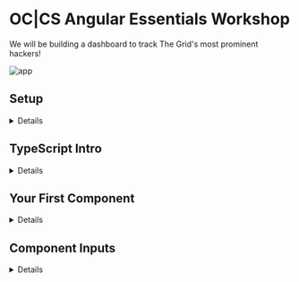# OC|CS Angular Essentials Workshop

We will be building a dashboard to track The Grid's most prominent hackers!

![app](https://raw.githubusercontent.com/victormejia/fluent-angular-testing-workshop/master/screenshots/app-screenshot.png)

## Setup
<details>
  <summary>Details</summary>

### 1. Please install the following on your machine:
  * Node 8.x
  * npm 5.x
  * Angular CLI: `npm install -g @angular/cli`
  * Latest Chrome
  * Latest Chrome Canary (Beta)
  * **highly** recommend downloading Visual Studio Code: https://code.visualstudio.com/
    * install the following extensions:
    * [EditorConfig](https://marketplace.visualstudio.com/items?itemName=EditorConfig.EditorConfig)
    * [TSLint](https://marketplace.visualstudio.com/items?itemName=eg2.tslint)
    * [Angular Language Service](https://marketplace.visualstudio.com/items?itemName=Angular.ng-template)
    * [angular2-inline](https://marketplace.visualstudio.com/items?itemName=natewallace.angular2-inline)
    * [Sass](https://marketplace.visualstudio.com/items?itemName=robinbentley.sass-indented)
    * [vscode-icons](https://marketplace.visualstudio.com/items?itemName=robertohuertasm.vscode-icons)

### 2. Scaffold a new Angular project using the CLI

```bash
ng new occs-workshop --style=scss --routing
```

This adds support for Sass and enables routing.

### 3. Install the following project dependencies:

```bash
npm install semantic-ui-card semantic-ui-input semantic-ui-reset semantic-ui-table npm-run-all json-server faker @types/faker -S
```

Configure the CLI to bundle the Semantic UI dependencies by updating the `styles` in `.angular-cli.json`

```js
"styles": [
  "styles.scss",
  "../node_modules/semantic-ui-table/table.min.css",
  "../node_modules/semantic-ui-reset/reset.min.css",
  "../node_modules/semantic-ui-input/input.min.css",
  "../node_modules/semantic-ui-card/card.min.css"
]
```

### 4. Configure json-server for a quick mock API

  * Grab `db.json` from this repo, and place it at the root of your project
  * Create a `proxy.conf.json` with the following contents:

```json
{
  "/api": {
    "target": "http://localhost:3000",
    "secure": false
  }
}
```

  * Create a `routes.json` with the following contents:

```json
{
  "/api/*": "/$1"
}
```

We have created a new API route `/api`, and the available route is `localhost:3000/api/hackers`. Since running `ng serve` spins up a webpack dev server, we run it with a proxy, so that that when we make a request to something like `localhost:4200/api/hackers`, it will route that to `localhost:3000/api/hackers`.

  * Configure the following `npm` scripts:

```json
"start": "run-p start:server start:client"
"start:client": "ng serve --proxy-config proxy.conf.json --open"
"start:server": "json-server --watch db.json --routes routes.json"
```

### 5. Add some quick styles:

  * Drop `<link href="https://fonts.googleapis.com/css?family=Titillium+Web" rel="stylesheet">` in your index.html
  * Add the following to `styles.scss`

```css
body {
  background-color: #f9f9f9 !important;
  font-size: 15px;
  font-family: 'Titillium Web', sans-serif !important;
}
```

### 6. Run it :boom:
Run `npm start`.

In your browser, `localhost:3000/api/hackers` should display the list of hackers:

![db](https://raw.githubusercontent.com/victormejia/occs-angular-workshop/setup/screenshots/db.png)

Your Angular app will be live at `localhost:4200`:

![app](https://raw.githubusercontent.com/victormejia/occs-angular-workshop/setup/screenshots/start.png)


Your changes should look like this: https://github.com/victormejia/occs-angular-workshop/commit/f62e54aa2ea924d8183687ef18290c81b78807bf
</details>

## TypeScript Intro

<details>
  <summary>Details</summary>

TypeScript is a typed superset of JavaScript. Your current JavaScript code will be understood by TS, and you can sprinkle in types as you'd like. JavaScript has types, but is dynamic and TS allows you to enforce typing at both dev and compile time.

Let's start with the built in types:

### `string`

```js
const name: string = 'Victor';
```

### `number`

```js
function add(x: number, y: number) {
  return x + y;
}
```

### `boolean`

```js
const married: boolean = true;
```

### `Array<T>` or `T[]`

```js
export class ProductListComponent {

  products: string[]

  constructor() {}
}
```

### `any`
You can declare a type to be of `any`:

```js
function clone(src: any) {
  ...
}
```

### `Object`
Or say it's an object:

```js
function clone(src: Object) {
  ...
}
```

## Beyond the basics

### you can specify that functions return a value

```js
function add(x, y): number {
  return x + y
}
```

### Property Initiliazers

Property initializers work out of the box in TS (current at stage-2), and they are used quite often in Angular.

```js
class ProductListComponent {
  products: string[] = ['A', 'B'];

  constructor() {
  }
}
```

### `public/private` modifier in constructor

Giving a modifier to a parameter automatically assigns that as a property on your instance:

```js
class ProductListComponent {
  products: string[] = ['A', 'B'];

  constructor(public http) {
  }

  methodA() {
    // you have access to this.http
  }
}
```

### Interfaces

Interfaces are a powerful way to describe your data. It enforces structure to your models without needlessly creating classes.

```js
interface Hacker {
  id: string;
  name: string;
  inDanger: boolean;
  email?: string;
  password?: string;
}

// the following would give an error because "password" is a required property and not optional
const hackerA: Hacker = {
  id: 1,
  name: 'Ron',
  inDanger: false,
}
```

### enums

```js
const enum Directions {
  Up,
  Down,
  Left,
  Right
}

let directions = [Directions.Up, Directions.Down, Directions.Left, Directions.Right]
```

string enum types also supported, although in this case a plain object suffices:

```js
enum ActionType {
  AddUser = 'ADD_USER',
  DeleteUser = 'DELETE_USER',
  RenameUser = 'RENAME_USER',
}
```

vs.

```js
const ActionType = {
  AddUser: 'ADD_USER',
  DeleteUser: 'DELETE_USER',
  RenameUser: 'RENAME_USER'
}
```
</details>

## Your First Component

<details>
  <summary>Details</summary>

Let's generate the app's header component:

```bash
ng generate component header
```

This will automatically generate a component for you with selector `app-header`. Then we can add a property on this component:

```js
export class HeaderComponent implements OnInit {

  title = 'The Grid';

  constructor() { }

  ngOnInit() {
  }

}
```

The template is simple:

```html
<header id="particles">
  <h2>{{ title }}</h2>
</header>
```

and sprinkle some styles on `header.component.scss`

```css
header {
  height: 50px;
  background: #1A2129;
  position: fixed;
  top: 0px;
  width: 100%;
  z-index: 1;

  h2 {
    color: #fff;
    margin: 0;
    padding: 10px;
    position: absolute;
    left: 10px;
  }
}
```

Finally, replace the boilerplate html in `app.component.html`

```html
<app-header></app-header>
<router-outler></router-outlet>
```

Lots going on here. In Angular you can (one-way) data bind properties using the `{{ title }}` syntax. Also, Angular gives you scoped-styled components out of the box!

![scoped styles](https://d3vv6lp55qjaqc.cloudfront.net/items/3V070b1W2p3H2M250A38/Screen%20Shot%202017-08-10%20at%2011.12.45%20AM.png?X-CloudApp-Visitor-Id=b09e9af6ac0bf9f72590951057fdf698&v=326ab08a)

This can be configured by changing the `ViewEncapsulation`:

![view encapsulation](https://d3vv6lp55qjaqc.cloudfront.net/items/0o381o3K1T2v261x1j1C/Screen%20Shot%202017-08-10%20at%2011.13.42%20AM.png?X-CloudApp-Visitor-Id=b09e9af6ac0bf9f72590951057fdf698&v=61ecb08a)

Reference Commit: https://github.com/victormejia/occs-angular-workshop/commit/4c9d640a65448b954656d9362028caf3ffe8c6dc
</details>

## Component Inputs

<details>
  <summary>Details</summary>
Let's get to now generating a table of hackers. Start by generating a `hacker-list` component:

```bash
ng generate component hacker-list
```

We will also be configuring the Router. For the root route, we want to render this component, so in `app-routing.module.ts`, import this new component and change the router's config:

```js
import { HackerListComponent } from './hacker-list/hacker-list.component';

const routes: Routes = [
  {
    path: '',
    component: HackerListComponent
  }
];
```

Wrap the `router-outlet` so we can add some styling around it:

```html
<div class="app">
  <div class="content">
    <router-outlet></router-outlet>
  </div>
</div>
```

```css
.app {
  margin-top: 80px;

  .content {
    max-width: 900px;
    padding: 10px;
    margin: 20px auto;
  }
}
```

The `HackerList` component should have a property `hackers` of type `Array<Hacker>`:

```js
hackers: Array<Hacker>;
```

Create a `hacker.model.ts` in `app/core`, which will hold the interface to describe `Hacker` objects

```js
export interface Hacker {
  id: string;
  name: string;
  dob: string;
  address: string;
  cityStateZip: string;
  avatar: string;
  phone: string;
  statusMessage: string;
  status?: string;
  specialty: string;
  ip: string;
  email: string;
  password: string;
}
```

The `?` here tells it that the `status` property will be optional.

In your component, any data fetching/setting should be done in the `OnInit` lifecycle hook (the `ngOnInit` method). Assign the following objects to the the `hackers` property:

```js
{
  id: '0bf594d6-2d36-47de-af83-91c0c816a905',
  name: 'Ignacio',
  dob: '1956-12-07T15:30:00.333Z',
  address: '7269 Bradtke Coves',
  cityStateZip: 'West Cade, Tennessee 36631',
  avatar: 'https://s3.amazonaws.com/uifaces/faces/twitter/ninjad3m0/128.jpg',
  phone: '(367) 277-3869',
  statusMessage: 'We need to back up the digital SSL port!',
  specialty: 'calculating feed',
  ip: '173.68.118.11',
  email: 'Ignacio_Littel.Haag@gmail.com',
  password: 'kxHxzucqwmvV3y9'
},
{
  id: '70dd6f38-fd14-4dfd-bd43-3b07586ce49e',
  name: 'Price',
  dob: '1960-06-01T11:01:12.720Z',
  address: '85066 Ona Shores',
  cityStateZip: 'Cartwrightview, South Carolina 24722',
  avatar: 'https://s3.amazonaws.com/uifaces/faces/twitter/ashocka18/128.jpg',
  phone: '(775) 232-7260',
  statusMessage: 'Use the optical RAM pixel, then you can navigate the online protocol!',
  specialty: 'bypassing pixel',
  ip: '187.154.44.205',
  email: 'Price.Donnelly9_Thompson37@gmail.com',
  password: 'ttRXuJjmsm9NLdG',
  status: 'warning'
}
```

In the component's template, we can now render a table. In the table body, use the `*ngFor` directive to render a row for each hacker. For now, render empty `td` cells.

```html
<table class="ui selectable celled table">
  <thead>
    <tr>
      <th>Status</th>
      <th>Name</th>
      <th>Specialty</th>
      <th>Secret Address</th>
      <th class="phone">Phone</th>
      <th>DOB</th>
      <th>Last Message</th>
    </tr>
  </thead>
  <tbody>
    <tr *ngFor="let hacker of hackers">
      <td></td>
      <td></td>
      <td></td>
      <td></td>
      <td></td>
      <td></td>
      <td></td>
    </tr>
  </tbody>
</table>
```

We could render all the necessary fields here, but let's take a step further a create a component to render the table cells for each hacker.

```bash
ng generate component hacker
```

This component needs an input to render its data. In Angular, inputs to components are denoted by square brackets `[]`:

```html
<app-hacker [hacker]="hackerInfo"></app-hacker>
```

Here, we are passing in the `hackerInfo` object as the `hacker` property on the component. Let's update the template of the `Hacker` component to render the data:

```html
<td>{{hacker.status}}</td>
<td>{{hacker.name}}</td>
<td>{{hacker.specialty}}</td>
<td>{{hacker.address}} {{hacker.cityStateZip}}</td>
<td>{{hacker.phone}}</td>
<td>{{hacker.dob}}</td>
<td>{{hacker.statusMessage}}</td>
```

Let's now use this component in the `hacker-list` component:

```html
<tr app-hacker [hacker]="hacker" *ngFor="let hacker of hackers"></tr>`
```

We aren't using the component in the usual `<app-hacker></app-hacker>` way. The reason here is that there really isn't an easy way to replace the wrapper with its contents (think `replace` from Angular 1.x)

![hacker](https://d3vv6lp55qjaqc.cloudfront.net/items/1c0j1u2h3R3Y381k2P2X/%5Bf27e7b49b0038d2ed88665f6084cdad8%5D_Screen+Shot+2017-08-10+at+3.11.41+PM.png?X-CloudApp-Visitor-Id=b09e9af6ac0bf9f72590951057fdf698&v=47fd550a)

To over come this, we can still use the component, except we must update the selector:

```js
selector: '[app-hacker]'
```

If you've installed the Angular Language Service extension, you'll see an error in your editor:

![error](https://cl.ly/3G0e0K2j2B06)

It's giving you a real-time hint, and if you try to run this you'll see this error in your console:

![error](https://d3vv6lp55qjaqc.cloudfront.net/items/021U1C2l1b3E331b1e3t/Screen%20Shot%202017-08-10%20at%203.00.58%20PM.png?X-CloudApp-Visitor-Id=b09e9af6ac0bf9f72590951057fdf698&v=0d0156f2)

We need to tell the component that it has inputs, and we do so by using the `@Input` decorator.

Reference commit: https://github.com/victormejia/occs-angular-workshop/commit/726b65b8c0459517ffbe57c4ea1eabbd0517bc47

</details>